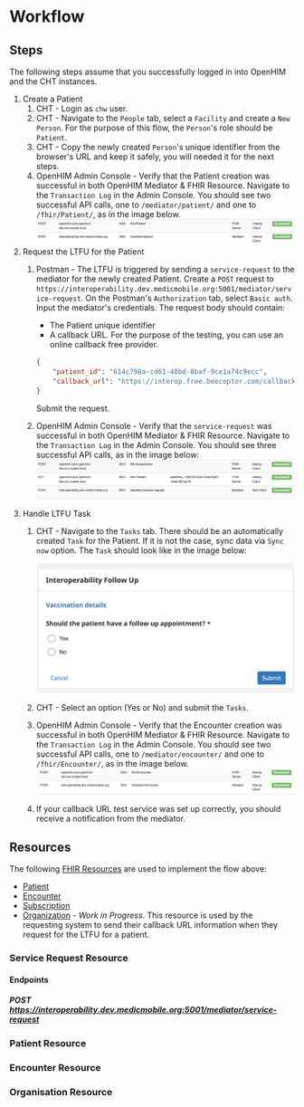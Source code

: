 # Workflow

## Steps
The following steps assume that you successfully logged in into OpenHIM and the CHT instances.

1. Create a Patient
   1. CHT - Login as `chw` user.
   1. CHT - Navigate to the `People` tab, select a `Facility` and create a `New Person`. For the purpose of this flow, the `Person`'s role should be `Patient`.
   1. CHT - Copy the newly created `Person`'s unique identifier from the browser's URL and keep it safely, you will needed it for the next steps.
   1. OpenHIM Admin Console - Verify that the Patient creation was successful in both OpenHIM Mediator & FHIR Resource. Navigate to the `Transaction Log` in the Admin Console. You should see two successful API calls, one to `/mediator/patient/` and one to `/fhir/Patient/`, as in the image below.
    ![](./images/instance-patient.png)
1. Request the LTFU for the Patient
   1. Postman - The LTFU is triggered by sending a `service-request` to the mediator for the newly created Patient. Create a `POST` request to `https://interoperability.dev.medicmobile.org:5001/mediator/service-request`. On the Postman's `Authorization` tab, select `Basic auth`. Input the mediator's credentials. The request body should contain:
       - The Patient unique identifier
       - A callback URL. For the purpose of the testing, you can use an online callback free provider.

        ```json
        { 
            "patient_id": "614c798a-cd61-48bd-8baf-9ce1a74c9ecc", 
            "callback_url": "https://interop.free.beeceptor.com/callback" 
        }
        ```
        Submit the request.
   1. OpenHIM Admin Console - Verify that the `service-request` was successful in both OpenHIM Mediator & FHIR Resource. Navigate to the `Transaction Log` in the Admin Console. You should see three successful API calls, as in the image below:
    ![](./images/instance-service-request.png)
1. Handle LTFU Task
   1. CHT - Navigate to the `Tasks` tab. There should be an automatically created `Task` for the Patient. If it is not the case, sync data via `Sync now` option. The `Task` should look like in the image below:
    
        <img src="./images/task.png" width="500">

   1. CHT - Select an option (Yes or No) and submit the `Tasks`.
   1. OpenHIM Admin Console - Verify that the Encounter creation was successful in both OpenHIM Mediator & FHIR Resource. Navigate to the `Transaction Log` in the Admin Console. You should see two successful API calls, one to `/mediator/encounter/` and one to `/fhir/Encounter/`, as in the image below.
    ![](./images/instance-encounter.png)
   1. If your callback URL test service was set up correctly, you should receive a notification from the mediator.


## Resources
The following [FHIR Resources](https://www.hl7.org/fhir/resource.html) are used to implement the flow above:
- [Patient](https://www.hl7.org/fhir/patient.html)
- [Encounter](https://build.fhir.org/encounter.html)
- [Subscription](https://build.fhir.org/subscription.html)
- [Organization](https://build.fhir.org/organization.html) - *Work in Progress*. This resource is used by the requesting system to send their callback URL information when they request for the LTFU for a patient.

### Service Request Resource

#### Endpoints

##### POST https://interoperability.dev.medicmobile.org:5001/mediator/service-request

### Patient Resource

### Encounter Resource

### Organisation Resource